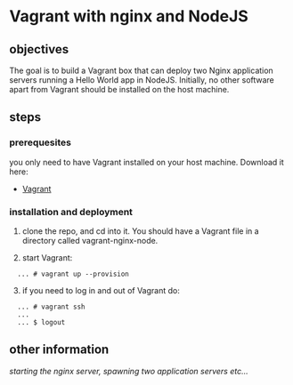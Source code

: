 # Vagrant with nginx and NodeJS

## objectives
The goal is to build a Vagrant box that can deploy two Nginx application servers running a Hello World app in NodeJS.
Initially, no other software apart from Vagrant should be installed on the host machine.

## steps


### prerequesites

you only need to have Vagrant installed on your host machine.
Download it here:

- <a href="https://www.vagrantup.com/downloads.html">Vagrant</a>


### installation and deployment

1. clone the repo, and cd into it. You should have a Vagrant file in a directory called vagrant-nginx-node.

2. start Vagrant:
~~~
  ... # vagrant up --provision
~~~

3. if you need to log in and out of Vagrant do:
~~~
  ... # vagrant ssh
  ...
  ... $ logout
~~~


## other information


*starting the nginx server, spawning two application servers etc...*



